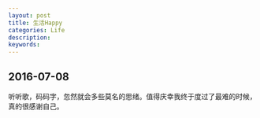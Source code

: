 ```yaml
---
layout: post
title: 生活Happy
categories: Life
description: 
keywords: 
---
```


## 2016-07-08

听听歌，码码字，忽然就会多些莫名的思绪。值得庆幸我终于度过了最难的时候，真的很感谢自己。